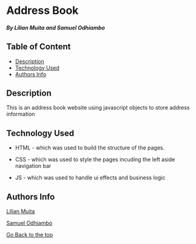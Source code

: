 # Address Book

##### By Lilian Muita and Samuel Odhiambo

## Table of Content

+ [Description](#description)
+ [Technology Used](#technology-used)
+ [Authors Info](#authors-info)

## Description
<p>This is an address book website using javascript objects to store address information</p>


## Technology Used
* HTML - which was used to build the structure of the pages.

* CSS - which was used to style the pages incuding the left aside navigation bar

* JS - which was used to handle ui effects and business logic


## Authors Info

[Lilian Muita](https://github.com/limu2030)

[Samuel Odhiambo](https://github.com/samuelodhiambo)

[Go Back to the top](#address-book)